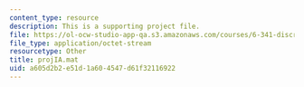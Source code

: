 ```yaml
---
content_type: resource
description: This is a supporting project file.
file: https://ol-ocw-studio-app-qa.s3.amazonaws.com/courses/6-341-discrete-time-signal-processing-fall-2005/a605d2b2e51d1a604547d61f32116922_projIA.mat
file_type: application/octet-stream
resourcetype: Other
title: projIA.mat
uid: a605d2b2-e51d-1a60-4547-d61f32116922
---
```

